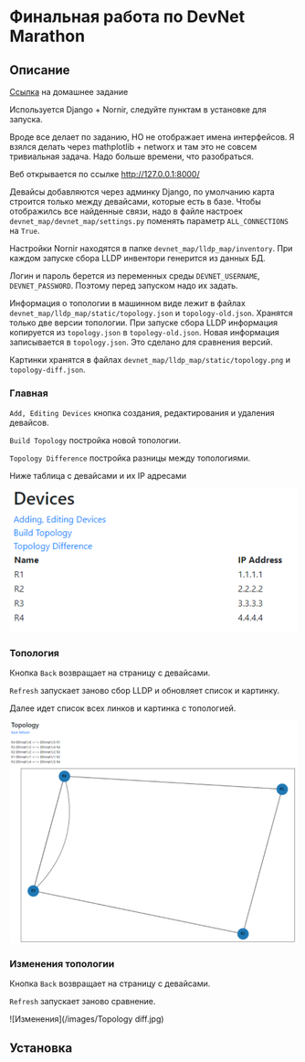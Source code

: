 # Финальная работа по DevNet Marathon

## Описание

[Ссылка](https://cisco.app.box.com/s/hd3d5rev9d0sr0ygie3x8p414fofr6wy) на домашнее задание

Используется Django + Nornir, следуйте пунктам в установке для запуска.

Вроде все делает по заданию, НО не отображает имена интерфейсов. Я взялся делать через mathplotlib + networx и там это не совсем тривиальная задача. Надо больше времени, что разобраться.

Веб открывается по ссылке http://127.0.0.1:8000/

Девайсы добавляются через админку Django, по умолчанию карта строится только между девайсами, которые есть в базе. 
Чтобы отображилсь все найденные связи, надо в файле настроек `devnet_map/devnet_map/settings.py` поменять параметр `ALL_CONNECTIONS` на `True`.

Настройки Nornir находятся в папке `devnet_map/lldp_map/inventory`. При каждом запуске сбора LLDP инвентори генерится из данных БД.

Логин и пароль берется из переменных среды `DEVNET_USERNAME`, `DEVNET_PASSWORD`. Поэтому перед запуском надо их задать.

Информация о топологии в машинном виде лежит в файлах `devnet_map/lldp_map/static/topology.json` и `topology-old.json`. Хранятся только две версии топологии.
При запуске сбора LLDP информация копируется из `topology.json` в `topology-old.json`. Новая информация записывается в `topology.json`. Это сделано для сравнения версий.

Картинки хранятся в файлах `devnet_map/lldp_map/static/topology.png` и `topology-diff.json`.

### Главная
`Add, Editing Devices` кнопка создания, редактирования и удаления девайсов.

`Build Topology` постройка новой топологии.

`Topology Difference` постройка разницы между топологиями.

Ниже таблица с девайсами и их IP адресами

![Главная](/images/Devices.jpg?raw=true)

### Топология

Кнопка `Back` возвращает на страницу с девайсами.

`Refresh` запускает заново сбор LLDP и обновляет список и картинку.

Далее идет список всех линков и картинка с топологией.

![Топология](/images/Topology.jpg?raw=true)

### Изменения топологии

Кнопка `Back` возвращает на страницу с девайсами.

`Refresh` запускает заново сравнение.


![Изменения](/images/Topology diff.jpg)

## Установка
